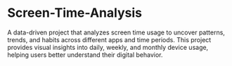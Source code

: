 # Screen-Time-Analysis
A data-driven project that analyzes screen time usage to uncover patterns, trends, and habits across different apps and time periods. This project provides visual insights into daily, weekly, and monthly device usage, helping users better understand their digital behavior.
